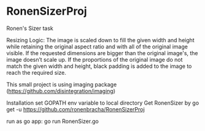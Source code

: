 # RonenSizerProj
Ronen's Sizer task

Resizing Logic: 
The image is scaled down to fill the given width and height while retaining the
original aspect ratio and with all of the original image visible. If the requested
dimensions are bigger than the original image&#39;s, the image doesn’t scale up. If
the proportions of the original image do not match the given width and height,
black padding is added to the image to reach the required size.

This small project is using imaging package (https://github.com/disintegration/imaging)

Installation
set GOPATH env variable to local directory
Get RonenSizer by
go get -u https://github.com/ronenbracha/RonenSizerProj

run as go app:
go run RonenSizer.go
